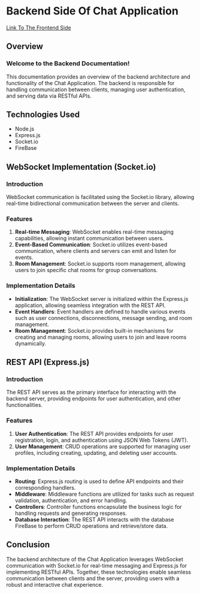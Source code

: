 # Backend Side Of Chat Application

[Link To The Frontend Side](https://github.com/bojkovladislav/Chat-Application)

## Overview

### Welcome to the Backend Documentation!

This documentation provides an overview of the backend architecture and functionality of the Chat Application. The backend is responsible for handling communication between clients, managing user authentication, and serving data via RESTful APIs.

## Technologies Used

- Node.js
- Express.js
- Socket.io
- FireBase

## WebSocket Implementation (Socket.io)

### Introduction

WebSocket communication is facilitated using the Socket.io library, allowing real-time bidirectional communication between the server and clients.

### Features

1. **Real-time Messaging**: WebSocket enables real-time messaging capabilities, allowing instant communication between users.
2. **Event-Based Communication**: Socket.io utilizes event-based communication, where clients and servers can emit and listen for events.
3. **Room Management**: Socket.io supports room management, allowing users to join specific chat rooms for group conversations.

### Implementation Details

- **Initialization**: The WebSocket server is initialized within the Express.js application, allowing seamless integration with the REST API.
- **Event Handlers**: Event handlers are defined to handle various events such as user connections, disconnections, message sending, and room management.
- **Room Management**: Socket.io provides built-in mechanisms for creating and managing rooms, allowing users to join and leave rooms dynamically.

## REST API (Express.js)

### Introduction

The REST API serves as the primary interface for interacting with the backend server, providing endpoints for user authentication, and other functionalities.

### Features

1. **User Authentication**: The REST API provides endpoints for user registration, login, and authentication using JSON Web Tokens (JWT).
3. **User Management**: CRUD operations are supported for managing user profiles, including creating, updating, and deleting user accounts.

### Implementation Details

- **Routing**: Express.js routing is used to define API endpoints and their corresponding handlers.
- **Middleware**: Middleware functions are utilized for tasks such as request validation, authentication, and error handling.
- **Controllers**: Controller functions encapsulate the business logic for handling requests and generating responses.
- **Database Interaction**: The REST API interacts with the database FireBase to perform CRUD operations and retrieve/store data.

## Conclusion

The backend architecture of the Chat Application leverages WebSocket communication with Socket.io for real-time messaging and Express.js for implementing RESTful APIs. Together, these technologies enable seamless communication between clients and the server, providing users with a robust and interactive chat experience.

